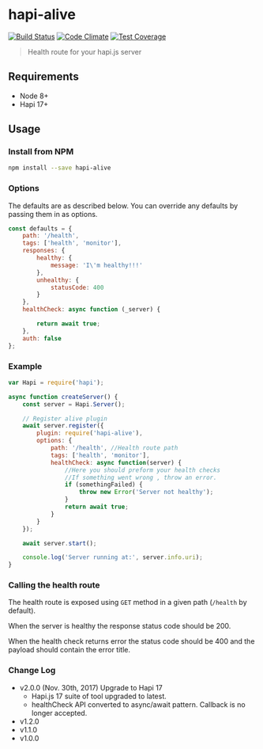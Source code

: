 # hapi-alive
[![Build Status](https://travis-ci.org/idoshamun/hapi-alive.svg)](https://travis-ci.org/idoshamun/hapi-alive)
[![Code Climate](https://codeclimate.com/github/idoshamun/hapi-alive/badges/gpa.svg)](https://codeclimate.com/github/idoshamun/hapi-alive)
[![Test Coverage](https://codeclimate.com/github/idoshamun/hapi-alive/badges/coverage.svg)](https://codeclimate.com/github/idoshamun/hapi-alive/coverage)

> Health route for your hapi.js server

## Requirements

- Node 8+
- Hapi 17+

## Usage

### Install from NPM

```sh
npm install --save hapi-alive
```

### Options

The defaults are as described below. You can override any defaults by passing them in as options.

```javascript
const defaults = {
    path: '/health',
    tags: ['health', 'monitor'],
    responses: {
        healthy: {
            message: 'I\'m healthy!!!'
        },
        unhealthy: {
            statusCode: 400
        }
    },
    healthCheck: async function (_server) {

        return await true;
    },
    auth: false
};
```

### Example

```javascript
var Hapi = require('hapi');

async function createServer() {
    const server = Hapi.Server();

    // Register alive plugin
    await server.register({
        plugin: require('hapi-alive'),
        options: {
            path: '/health', //Health route path
            tags: ['health', 'monitor'],
            healthCheck: async function(server) {
                //Here you should preform your health checks
                //If something went wrong , throw an error.
                if (somethingFailed) {
                    throw new Error('Server not healthy');
                }
                return await true;
            }
        }
    });

    await server.start();

    console.log('Server running at:', server.info.uri);
}
```

### Calling the health route

The health route is exposed using `GET` method in a given path (`/health` by default).

When the server is healthy the response status code should be 200.

When the health check returns error the status code should be 400 and the payload should contain the error title.

### Change Log
- v2.0.0 (Nov. 30th, 2017) Upgrade to Hapi 17
  - Hapi.js 17 suite of tool upgraded to latest.
  - healthCheck API converted to async/await pattern. Callback is no longer accepted.
- v1.2.0
- v1.1.0
- v1.0.0
